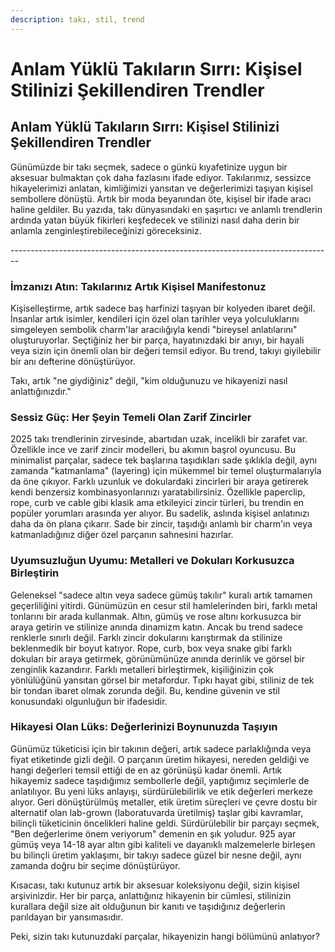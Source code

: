 ```yaml
---
description: takı, stil, trend
---
```


# Anlam Yüklü Takıların Sırrı: Kişisel Stilinizi Şekillendiren Trendler

## Anlam Yüklü Takıların Sırrı: Kişisel Stilinizi Şekillendiren Trendler



Günümüzde bir takı seçmek, sadece o günkü kıyafetinize uygun bir aksesuar bulmaktan çok daha fazlasını ifade ediyor. Takılarımız, sessizce hikayelerimizi anlatan, kimliğimizi yansıtan ve değerlerimizi taşıyan kişisel sembollere dönüştü. Artık bir moda beyanından öte, kişisel bir ifade aracı haline geldiler. Bu yazıda, takı dünyasındaki en şaşırtıcı ve anlamlı trendlerin ardında yatan büyük fikirleri keşfedecek ve stilinizi nasıl daha derin bir anlamla zenginleştirebileceğinizi göreceksiniz.

\--------------------------------------------------------------------------------

### İmzanızı Atın: Takılarınız Artık Kişisel Manifestonuz

Kişiselleştirme, artık sadece baş harfinizi taşıyan bir kolyeden ibaret değil. İnsanlar artık isimler, kendileri için özel olan tarihler veya yolculuklarını simgeleyen sembolik charm'lar aracılığıyla kendi "bireysel anlatılarını" oluşturuyorlar. Seçtiğiniz her bir parça, hayatınızdaki bir anıyı, bir hayali veya sizin için önemli olan bir değeri temsil ediyor. Bu trend, takıyı giyilebilir bir anı defterine dönüştürüyor.

Takı, artık "ne giydiğiniz" değil, "kim olduğunuzu ve hikayenizi nasıl anlattığınızdır."

### Sessiz Güç: Her Şeyin Temeli Olan Zarif Zincirler

2025 takı trendlerinin zirvesinde, abartıdan uzak, incelikli bir zarafet var. Özellikle ince ve zarif zincir modelleri, bu akımın başrol oyuncusu. Bu minimalist parçalar, sadece tek başlarına taşıdıkları sade şıklıkla değil, aynı zamanda "katmanlama" (layering) için mükemmel bir temel oluşturmalarıyla da öne çıkıyor. Farklı uzunluk ve dokulardaki zincirleri bir araya getirerek kendi benzersiz kombinasyonlarınızı yaratabilirsiniz. Özellikle paperclip, rope, curb ve cable gibi klasik ama etkileyici zincir türleri, bu trendin en popüler yorumları arasında yer alıyor. Bu sadelik, aslında kişisel anlatınızı daha da ön plana çıkarır. Sade bir zincir, taşıdığı anlamlı bir charm'ın veya katmanladığınız diğer özel parçanın sahnesini hazırlar.

### Uyumsuzluğun Uyumu: Metalleri ve Dokuları Korkusuzca Birleştirin

Geleneksel "sadece altın veya sadece gümüş takılır" kuralı artık tamamen geçerliliğini yitirdi. Günümüzün en cesur stil hamlelerinden biri, farklı metal tonlarını bir arada kullanmak. Altın, gümüş ve rose altını korkusuzca bir araya getirin ve stilinize anında dinamizm katın. Ancak bu trend sadece renklerle sınırlı değil. Farklı zincir dokularını karıştırmak da stilinize beklenmedik bir boyut katıyor. Rope, curb, box veya snake gibi farklı dokuları bir araya getirmek, görünümünüze anında derinlik ve görsel bir zenginlik kazandırır. Farklı metalleri birleştirmek, kişiliğinizin çok yönlülüğünü yansıtan görsel bir metafordur. Tıpkı hayat gibi, stiliniz de tek bir tondan ibaret olmak zorunda değil. Bu, kendine güvenin ve stil konusundaki olgunluğun bir ifadesidir.

### Hikayesi Olan Lüks: Değerlerinizi Boynunuzda Taşıyın

Günümüz tüketicisi için bir takının değeri, artık sadece parlaklığında veya fiyat etiketinde gizli değil. O parçanın üretim hikayesi, nereden geldiği ve hangi değerleri temsil ettiği de en az görünüşü kadar önemli. Artık hikayemiz sadece taşıdığımız sembollerle değil, yaptığımız seçimlerle de anlatılıyor. Bu yeni lüks anlayışı, sürdürülebilirlik ve etik değerleri merkeze alıyor. Geri dönüştürülmüş metaller, etik üretim süreçleri ve çevre dostu bir alternatif olan lab-grown (laboratuvarda üretilmiş) taşlar gibi kavramlar, bilinçli tüketicinin öncelikleri haline geldi. Sürdürülebilir bir parçayı seçmek, "Ben değerlerime önem veriyorum" demenin en şık yoludur. 925 ayar gümüş veya 14-18 ayar altın gibi kaliteli ve dayanıklı malzemelerle birleşen bu bilinçli üretim yaklaşımı, bir takıyı sadece güzel bir nesne değil, aynı zamanda doğru bir seçime dönüştürüyor.



Kısacası, takı kutunuz artık bir aksesuar koleksiyonu değil, sizin kişisel arşivinizdir. Her bir parça, anlattığınız hikayenin bir cümlesi, stilinizin kurallara değil size ait olduğunun bir kanıtı ve taşıdığınız değerlerin parıldayan bir yansımasıdır.

Peki, sizin takı kutunuzdaki parçalar, hikayenizin hangi bölümünü anlatıyor?
